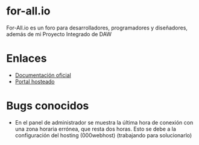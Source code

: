 # for-all.io
For-All.io es un foro para desarrolladores, programadores y diseñadores, además de mi Proyecto Integrado de DAW

# Enlaces
- [Documentación oficial](https://drive.google.com/open?id=1qsbjDd5Oy_Bk-A-AAf1ACzbxvnBJI8qw)
- [Portal hosteado](https://for-all-io.000webhostapp.com)

# Bugs conocidos
- En el panel de administrador se muestra la última hora de conexión con una zona horaria errónea, que resta dos horas. Esto se debe a la configuración del hosting (000webhost) (trabajando para solucionarlo)

